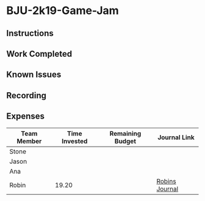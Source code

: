 # BJU-2k19-Game-Jam
## Instructions

## Work Completed

## Known Issues

## Recording

## Expenses
|Team Member|Time Invested|Remaining Budget|Journal Link|
|-----------|-------------|----------------|------------|
|Stone|
|Jason|
|Ana|
|Robin|19.20||[Robins Journal](https://github.com/cps-209-group-project/BJU-2k19-Game-Jam/wiki/RobinsJournal)|
